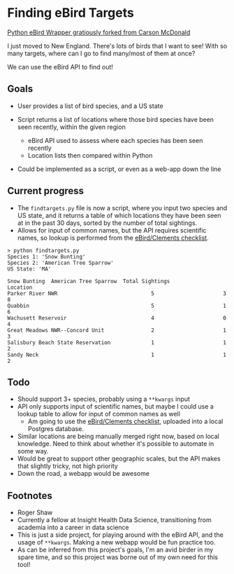 # Finding eBird Targets

[Python eBird Wrapper gratiously forked from Carson McDonald](https://github.com/carsonmcdonald/python-ebird-wrapper)

I just moved to New England. There's lots of birds that I want to see! With so many targets, where can I go to find many/most of them at once?

We can use the eBird API to find out!

## Goals

- User provides a list of bird species, and a US state
- Script returns a list of locations where those bird species have been seen recently, within the given region

  - eBird API used to assess where each species has been seen recently
  - Location lists then compared within Python

- Could be implemented as a script, or even as a web-app down the line

## Current progress

- The `findtargets.py` file is now a script, where you input two species and US state, and it returns a table of which locations they have been seen at in the past 30 days, sorted by the number of total sightings.
- Allows for input of common names, but the API requires scientific names, so lookup is performed from the [eBird/Clements checklist](http://www.birds.cornell.edu/clementschecklist/download/).

```
> python findtargets.py
Species 1: 'Snow Bunting'
Species 2: 'American Tree Sparrow'
US State: 'MA'
```

```
Snow Bunting  American Tree Sparrow  Total Sightings
Location
Parker River NWR                              5                      3                8
Quabbin                                       5                      1                6
Wachusett Reservoir                           4                      0                4
Great Meadows NWR--Concord Unit               2                      1                3
Salisbury Beach State Reservation             1                      1                2
Sandy Neck                                    1                      1                2
```

## Todo

- Should support 3+ species, probably using a `**kwargs` input
- API only supports input of scientific names, but maybe I could use a lookup table to allow for input of common names as well
    - Am going to use the [eBird/Clements checklist](http://www.birds.cornell.edu/clementschecklist/download/), uploaded into a local Postgres database.
- Similar locations are being manually merged right now, based on local knowledge. Need to think about whether it's possible to automate in some way.
- Would be great to support other geographic scales, but the API makes that slightly tricky, not high priority
- Down the road, a webapp would be awesome

## Footnotes

- Roger Shaw
- Currently a fellow at Insight Health Data Science, transitioning from academia into a career in data science
- This is just a side project, for playing around with the eBird API, and the usage of `**kwargs`. Making a new webapp would be fun practice too.
- As can be inferred from this project's goals, I'm an avid birder in my spare time, and so this project was borne out of my own need for this tool!
